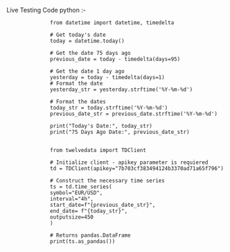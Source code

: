 Live Testing Code python :-

                  from datetime import datetime, timedelta
                  
                  # Get today's date
                  today = datetime.today()
                  
                  # Get the date 75 days ago
                  previous_date = today - timedelta(days=95)
                  
                  # Get the date 1 day ago
                  yesterday = today - timedelta(days=1)
                  # Format the date
                  yesterday_str = yesterday.strftime('%Y-%m-%d')
                  
                  # Format the dates
                  today_str = today.strftime('%Y-%m-%d')
                  previous_date_str = previous_date.strftime('%Y-%m-%d')
                  
                  print("Today's Date:", today_str)
                  print("75 Days Ago Date:", previous_date_str)
                  
                  
                  from twelvedata import TDClient
                  
                  # Initialize client - apikey parameter is requiered
                  td = TDClient(apikey="7b703cf383494124b3370ad71a65f796")
                  
                  # Construct the necessary time series
                  ts = td.time_series(
                  symbol="EUR/USD",
                  interval="4h",
                  start_date=f"{previous_date_str}",
                  end_date= f"{today_str}",
                  outputsize=450
                  )
                  
                  # Returns pandas.DataFrame
                  print(ts.as_pandas())
              
